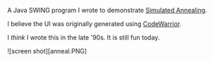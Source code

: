 
A Java SWING program I wrote to demonstrate [Simulated Annealing](https://en.wikipedia.org/wiki/Simulated_annealing).

I believe the UI was originally generated using [CodeWarrior](https://en.wikipedia.org/wiki/CodeWarrior).

I *think* I wrote this in the late '90s.  It is still fun today.

![screen shot][anneal.PNG]
